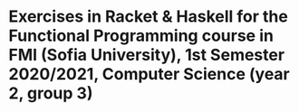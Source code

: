 # Exercises in Racket & Haskell for the Functional Programming course in FMI (Sofia University), 1st Semester 2020/2021, Computer Science (year 2, group 3)

 
